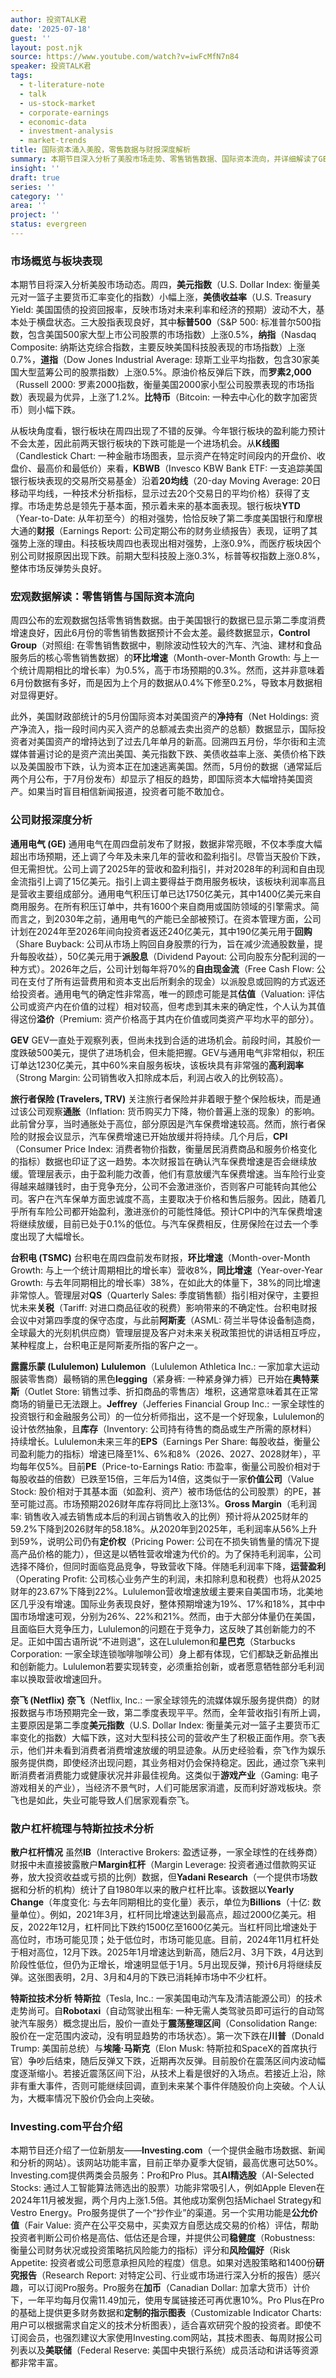 ```yaml
---
author: 投资TALK君
date: '2025-07-18'
guest: ''
layout: post.njk
source: https://www.youtube.com/watch?v=iwFcMfN7n84
speaker: 投资TALK君
tags:
  - t-literature-note
  - talk
  - us-stock-market
  - corporate-earnings
  - economic-data
  - investment-analysis
  - market-trends
title: 国际资本涌入美股，零售数据与财报深度解析
summary: 本期节目深入分析了美股市场走势、零售销售数据、国际资本流向，并详细解读了GE、台积电、Lululemon、奈飞等多家公司的最新财报及散户杠杆情况。
insight: ''
draft: true
series: ''
category: ''
area: ''
project: ''
status: evergreen
---
```

### 市场概览与板块表现

本期节目将深入分析美股市场动态。周四，**美元指数**（U.S. Dollar Index: 衡量美元对一篮子主要货币汇率变化的指数）小幅上涨，**美债收益率**（U.S. Treasury Yield: 美国国债的投资回报率，反映市场对未来利率和经济的预期）波动不大，基本处于横盘状态。三大股指表现良好，其中**标普500**（S&P 500: 标准普尔500指数，包含美国500家大型上市公司股票的市场指数）上涨0.5%，**纳指**（Nasdaq Composite: 纳斯达克综合指数，主要反映美国科技股表现的市场指数）上涨0.7%，**道指**（Dow Jones Industrial Average: 琼斯工业平均指数，包含30家美国大型蓝筹公司的股票指数）上涨0.5%。原油价格反弹后下跌，而**罗素2,000**（Russell 2000: 罗素2000指数，衡量美国2000家小型公司股票表现的市场指数）表现最为优异，上涨了1.2%。**比特币**（Bitcoin: 一种去中心化的数字加密货币）则小幅下跌。

从板块角度看，银行板块在周四出现了不错的反弹。今年银行板块的盈利能力预计不会太差，因此前两天银行板块的下跌可能是一个进场机会。从**K线图**（Candlestick Chart: 一种金融市场图表，显示资产在特定时间段内的开盘价、收盘价、最高价和最低价）来看，**KBWB**（Invesco KBW Bank ETF: 一支追踪美国银行板块表现的交易所交易基金）沿着**20均线**（20-day Moving Average: 20日移动平均线，一种技术分析指标，显示过去20个交易日的平均价格）获得了支撑。市场走势总是领先于基本面，预示着未来的基本面表现。银行板块**YTD**（Year-to-Date: 从年初至今）的相对强势，恰恰反映了第二季度美国银行和摩根大通的**财报**（Earnings Report: 公司定期公布的财务业绩报告）表现，证明了其强势上涨的理由。科技板块周四也表现出相对强势，上涨0.9%，而医疗板块因个别公司财报原因出现下跌。前期大型科技股上涨0.3%，标普等权指数上涨0.8%，整体市场反弹势头良好。

### 宏观数据解读：零售销售与国际资本流向

周四公布的宏观数据包括零售销售数据。由于美国银行的数据已显示第二季度消费增速良好，因此6月份的零售销售数据预计不会太差。最终数据显示，**Control Group**（对照组: 在零售销售数据中，剔除波动性较大的汽车、汽油、建材和食品服务后的核心零售销售数据）的**环比增速**（Month-over-Month Growth: 与上一个统计周期相比的增长率）为0.5%，高于市场预期的0.3%。然而，这并非意味着6月份数据有多好，而是因为上个月的数据从0.4%下修至0.2%，导致本月数据相对显得更好。

此外，美国财政部统计的5月份国际资本对美国资产的**净持有**（Net Holdings: 资产净流入，指一段时间内买入资产的总额减去卖出资产的总额）数据显示，国际投资者对美国资产的增持达到了过去几年单月的新高。回溯四五月份，华尔街和主流媒体普遍讨论的是资产流出美国、美元指数下跌、美债收益率上涨、美债价格下跌以及美国股市下跌，认为资本正在加速逃离美国。然而，5月份的数据（通常延后两个月公布，于7月份发布）却显示了相反的趋势，即国际资本大幅增持美国资产。如果当时盲目相信新闻报道，投资者可能不敢加仓。

### 公司财报深度分析

**通用电气 (GE)**
通用电气在周四盘前发布了财报，数据非常亮眼，不仅本季度大幅超出市场预期，还上调了今年及未来几年的营收和盈利指引。尽管当天股价下跌，但无需担忧。公司上调了2025年的营收和盈利指引，并对2028年的利润和自由现金流指引上调了15亿美元。指引上调主要得益于商用服务板块，该板块利润率高且是营收主要组成部分。通用电气积压订单已达1750亿美元，其中1400亿美元来自商用服务。在所有积压订单中，共有1600个来自商用或国防领域的引擎需求。简而言之，到2030年之前，通用电气的产能已全部被预订。在资本管理方面，公司计划在2024年至2026年间向投资者返还240亿美元，其中190亿美元用于**回购**（Share Buyback: 公司从市场上购回自身股票的行为，旨在减少流通股数量，提升每股收益），50亿美元用于**派股息**（Dividend Payout: 公司向股东分配利润的一种方式）。2026年之后，公司计划每年将70%的**自由现金流**（Free Cash Flow: 公司在支付了所有运营费用和资本支出后所剩余的现金）以派股息或回购的方式返还给投资者。通用电气的确定性非常高，唯一的顾虑可能是其**估值**（Valuation: 评估公司或资产内在价值的过程）相对较高，但考虑到其未来的确定性，个人认为其值得这份**溢价**（Premium: 资产价格高于其内在价值或同类资产平均水平的部分）。

**GEV**
GEV一直处于观察列表，但尚未找到合适的进场机会。前段时间，其股价一度跌破500美元，提供了进场机会，但未能把握。GEV与通用电气非常相似，积压订单达1230亿美元，其中60%来自服务板块，该板块具有非常强的**高利润率**（Strong Margin: 公司销售收入扣除成本后，利润占收入的比例较高）。

**旅行者保险 (Travelers, TRV)**
关注旅行者保险并非着眼于整个保险板块，而是通过该公司观察**通胀**（Inflation: 货币购买力下降，物价普遍上涨的现象）的影响。此前曾分享，当时通胀处于高位，部分原因是汽车保费增速较高。然而，旅行者保险的财报会议显示，汽车保费增速已开始放缓并将持续。几个月后，**CPI**（Consumer Price Index: 消费者物价指数，衡量居民消费商品和服务价格变化的指标）数据也印证了这一趋势。本次财报旨在确认汽车保费增速是否会继续放缓。管理层表示，由于盈利能力改善，他们有意放缓汽车保费增速。当车险行业变得越来越赚钱时，由于竞争充分，公司不会激进涨价，否则客户可能转向其他公司。客户在汽车保单方面忠诚度不高，主要取决于价格和售后服务。因此，随着几乎所有车险公司都开始盈利，激进涨价的可能性降低。预计CPI中的汽车保费增速将继续放缓，目前已处于0.1%的低位。与汽车保费相反，住房保险在过去一个季度出现了大幅增长。

**台积电 (TSMC)**
台积电在周四盘前发布财报，**环比增速**（Month-over-Month Growth: 与上一个统计周期相比的增长率）营收8%，**同比增速**（Year-over-Year Growth: 与去年同期相比的增长率）38%，在如此大的体量下，38%的同比增速非常惊人。管理层对**QS**（Quarterly Sales: 季度销售额）指引相对保守，主要担忧未来**关税**（Tariff: 对进口商品征收的税费）影响带来的不确定性。台积电财报会议中对第四季度的保守态度，与此前**阿斯麦**（ASML: 荷兰半导体设备制造商，全球最大的光刻机供应商）管理层提及客户对未来关税政策担忧的讲话相互呼应，某种程度上，台积电正是阿斯麦所指的客户之一。

**露露乐蒙 (Lululemon)**
**Lululemon**（Lululemon Athletica Inc.: 一家加拿大运动服装零售商）最畅销的黑色**legging**（紧身裤: 一种紧身弹力裤）已开始在**奥特莱斯**（Outlet Store: 销售过季、折扣商品的零售店）堆积，这通常意味着其在正常商场的销量已无法跟上。**Jeffrey**（Jefferies Financial Group Inc.: 一家全球性的投资银行和金融服务公司）的一位分析师指出，这不是一个好现象，Lululemon的设计依然抽象，且**库存**（Inventory: 公司持有待售的商品或生产所需的原材料）持续增长。Lululemon未来三年的**EPS**（Earnings Per Share: 每股收益，衡量公司盈利能力的指标）增速已降至1%、6%和8%（2026、2027、2028财年），平均每年仅5%。目前**PE**（Price-to-Earnings Ratio: 市盈率，衡量公司股价相对于每股收益的倍数）已跌至15倍，三年后为14倍，这类似于一家**价值公司**（Value Stock: 股价相对于其基本面（如盈利、资产）被市场低估的公司股票）的PE，甚至可能过高。市场预期2026财年库存将同比上涨13%。**Gross Margin**（毛利润率: 销售收入减去销售成本后的利润占销售收入的比例）预计将从2025财年的59.2%下降到2026财年的58.18%。从2020年到2025年，毛利润率从56%上升到59%，说明公司仍有**定价权**（Pricing Power: 公司在不损失销售量的情况下提高产品价格的能力），但这是以牺牲营收增速为代价的。为了保持毛利润率，公司选择不降价，但同时面临竞品竞争，导致营收下降。伴随毛利润率下降，**运营盈利**（Operating Profit: 公司核心业务产生的利润，未扣除利息和税费）也将从2025财年的23.67%下降到22%。Lululemon营收增速放缓主要来自美国市场，北美地区几乎没有增速。国际业务表现良好，整体预期增速为19%、17%和18%，其中中国市场增速可观，分别为26%、22%和21%。然而，由于大部分体量仍在美国，且面临巨大竞争压力，Lululemon的问题在于竞争力，这反映了其创新能力的不足。正如中国古语所说“不进则退”，这在Lululemon和**星巴克**（Starbucks Corporation: 一家全球连锁咖啡咖啡公司）身上都有体现，它们都缺乏新品推出和创新能力。Lululemon若要实现转变，必须重拾创新，或者愿意牺牲部分毛利润率以换取营收增速回升。

**奈飞 (Netflix)**
**奈飞**（Netflix, Inc.: 一家全球领先的流媒体娱乐服务提供商）的财报数据与市场预期完全一致，第二季度表现平平。然而，全年营收指引有所上调，主要原因是第二季度**美元指数**（U.S. Dollar Index: 衡量美元对一篮子主要货币汇率变化的指数）大幅下跌，这对大型科技公司的营收产生了积极正面作用。奈飞表示，他们并未看到消费者消费增速放缓的明显迹象。从历史经验看，奈飞作为娱乐服务提供商，即使经济出现问题，其业务相对仍会保持稳定。因此，通过奈飞来判断消费者消费能力或健康状况并非最佳视角。这类似于**游戏产业**（Gaming: 电子游戏相关的产业），当经济不景气时，人们可能居家消遣，反而利好游戏板块。奈飞也是如此，失业可能导致人们居家观看奈飞。

### 散户杠杆梳理与特斯拉技术分析

**散户杠杆情况**
虽然**IB**（Interactive Brokers: 盈透证券，一家全球性的在线券商）财报中未直接披露散户**Margin杠杆**（Margin Leverage: 投资者通过借款购买证券，放大投资收益或亏损的比例）数据，但**Yadani Research**（一个提供市场数据和分析的机构）统计了自1980年以来的散户杠杆比率。该数据以**Yearly Change**（年度变化: 与去年同期相比的变化量）表示，单位为**Billions**（十亿: 数量单位）。例如，2021年3月，杠杆同比增速达到最高点，超过2000亿美元。相反，2022年12月，杠杆同比下跌约1500亿至1600亿美元。当杠杆同比增速处于高位时，市场可能见顶；处于低位时，市场可能见底。目前，2024年11月杠杆处于相对高位，12月下跌。2025年1月增速达到新高，随后2月、3月下跌，4月达到阶段性低位，但仍为正增长，增速明显低于1月。5月出现反弹，预计6月将继续反弹。这张图表明，2月、3月和4月的下跌已消耗掉市场中不少杠杆。

**特斯拉技术分析**
**特斯拉**（Tesla, Inc.: 一家美国电动汽车及清洁能源公司）的技术走势尚可。自**Robotaxi**（自动驾驶出租车: 一种无需人类驾驶员即可运行的自动驾驶汽车服务）概念提出后，股价一直处于**震荡整理区间**（Consolidation Range: 股价在一定范围内波动，没有明显趋势的市场状态）。第一次下跌在**川普**（Donald Trump: 美国前总统）与**埃隆·马斯克**（Elon Musk: 特斯拉和SpaceX的首席执行官）争吵后结束，随后反弹又下跌，近期再次反弹。目前股价在震荡区间内波动幅度逐渐缩小。若接近震荡区间下沿，从技术上看是很好的入场点。若接近上沿，除非有重大事件，否则可能继续回调，直到未来某个事件伴随股价向上突破。个人认为，大概率情况下股价仍会向上突破。

### Investing.com平台介绍

本期节目还介绍了一位新朋友——**Investing.com**（一个提供金融市场数据、新闻和分析的网站）。该网站功能丰富，目前正举办夏季大促销，最高优惠可达50%。Investing.com提供两类会员服务：Pro和Pro Plus。其**AI精选股**（AI-Selected Stocks: 通过人工智能算法筛选出的股票）功能非常吸引人，例如Apple Eleven在2024年11月被发掘，两个月内上涨1.5倍。其他成功案例包括Michael Strategy和Vestro Energy。Pro服务提供了一个“抄作业”的渠道。另一个实用功能是**公允价值**（Fair Value: 资产在公平交易中，买卖双方自愿达成交易的价格）评估，帮助投资者判断公司价格是高估、低估还是合理，并提供公司**稳健度**（Robustness: 衡量公司财务状况或投资策略抗风险能力的指标）评分和**风险偏好**（Risk Appetite: 投资者或公司愿意承担风险的程度）信息。如果对选股策略和1400份**研究报告**（Research Report: 对特定公司、行业或市场进行深入分析的报告）感兴趣，可以订阅Pro服务。Pro服务在**加币**（Canadian Dollar: 加拿大货币）计价下，一年平均每月仅需11.49加元，使用专属链接还可再优惠10%。Pro Plus在Pro的基础上提供更多财务数据和**定制的指示图表**（Customizable Indicator Charts: 用户可以根据需求自定义的技术分析图表），适合喜欢研究个股的投资者。即使不订阅会员，也强烈建议大家使用Investing.com网站，其技术图表、每周财报公司列表以及**美联储**（Federal Reserve: 美国中央银行系统）成员活动和讲话等资源都非常丰富。